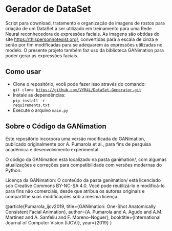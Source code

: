 # Gerador de DataSet
Script para download, tratamento e organização de imagens de rostos para criação de um DataSet a ser utilizado em treinamento para uma Rede Neural reconhecedora de expressões faciais.
As imagens são obtidas do site https://thispersonnotexist.org/, convertidas para a escala de cinza e serão por fim modificadas para se adequarem às expressões utilizadas no modelo.
O presente projeto também faz uso da biblioteca GANimation para poder gerar as expressões faciais.
## Como usar
* Clone o repositório, você pode fazer isso através do comando:<br><code>git clone https://github.com/VYR4L/DataSet-Generator.git</code>
* Instale as dependências:<br><code>pip install -r requirements.txt</code>
* Execute o arquivo <code>main.py</code>
## Sobre o Código da GANimation
Este repositório incorpora uma versão modificada do GANimation, publicado originalmente por A. Pumarola et al., para fins de pesquisa acadêmica e desenvolvimento experimental.

O código da GANimation está localizado na pasta ganimation/, com algumas atualizações e correções para compatibilidade com versões modernas do Python.

Licença da GANimation:
O conteúdo da pasta ganimation/ está licenciado sob Creative Commons BY-NC-SA 4.0.
Você pode reutilizá-lo e modificá-lo para fins não comerciais, desde que atribua os autores originais e compartilhe suas modificações sob a mesma licença.

@article{Pumarola_ijcv2019,
    title={GANimation: One-Shot Anatomically Consistent Facial Animation},
    author={A. Pumarola and A. Agudo and A.M. Martinez and A. Sanfeliu and F. Moreno-Noguer},
    booktitle={International Journal of Computer Vision (IJCV)},
    year={2019}
}